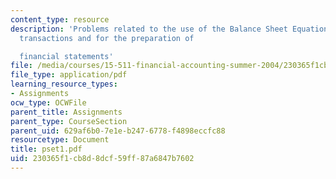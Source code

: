 ```yaml
---
content_type: resource
description: 'Problems related to the use of the Balance Sheet Equation to record
  transactions and for the preparation of

  financial statements'
file: /media/courses/15-511-financial-accounting-summer-2004/230365f1cb8d8dcf59ff87a6847b7602_pset1.pdf
file_type: application/pdf
learning_resource_types:
- Assignments
ocw_type: OCWFile
parent_title: Assignments
parent_type: CourseSection
parent_uid: 629af6b0-7e1e-b247-6778-f4898eccfc88
resourcetype: Document
title: pset1.pdf
uid: 230365f1-cb8d-8dcf-59ff-87a6847b7602
---
```

